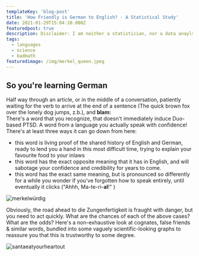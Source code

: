 ```yaml
---
templateKey: 'blog-post'
title: 'How Friendly is German to English? - A Statistical Study'
date: 2021-01-29T15:04:10.000Z
featuredpost: true
description: Disclaimer: I am neither a statistician, nor a data anaylst.
tags:
  - languages
  - science
  - badmath
featuredimage: /img/merkel_queen.jpeg
---
```


>
## So you're learning German

Half way through an article, or in the middle of a conversation, patiently waiting for the verb to arrive at the end of a sentence (The quick brown fox over the lonely dog jumps, z.b.), and **blam:**  
There's a word that you recognize, that doesn't immediately induce Duo-based PTSD. A word from a language you actually speak with confidence! There's at least three ways it can go down from here:
- this word is living proof of the shared history of English and German, ready to lend you a hand in this most difficult time, trying to explain your favourite food to your inlaws
- this word has the exact opposite meaning that it has in English, and will sabotage your confidence and credibility for years to come.
- this word has the exact same meaning, but is pronounced so differently for a while you wonder if you've forgotten how to speak entirely, until eventually it clicks ("Ahhh, Ma-te-ri-**al**!" )

![merkelwürdig](/img/merkel_queen.jpeg)

Obviously, the road ahead to die Zungenfertigkeit is fraught with danger, but you need to act quickly. What are the chances of each of the above cases? What are the odds?
Here's a non-exhaustive look at cognates, false friends & similar words, bundled into some vaguely scientific-looking graphs to reassure you that this is trustworthy to some degree.
<!---
## false friends list
| German        | English       | German meaning  | English Meaning | Example of fallout |
| ------------- |:-------------:| ---------------:|----------------:|-------------------:|
| gift          | gift          |   poison        |   present       |      Walking into Douglas and asking for gift ideas ***will*** get you some odd looks        |
| dick          | dick          |   thick    |   penis, Little Richard        |      Dickmilch, 'nuff said'       |
| impregnieren  | impregnate    |    to proof, to coat   |   to proof, to coat, to make someone pregnant         |      Ignore at your own peril, Schuhficker        |
| bekommen      | become        |    to receive   |   to begin to be         |      Mostly humourous when Germans fall foul, "Can I please become a Guinness?  "Better men than you have tried"       |
| arm           | arm           |    deifnition   |   ideal         |      potato        |
| Art           | art           |    deifnition   |   ideal         |      potato        |
| Box           | box           |    deifnition   |   ideal         |      potato        |
| brav          | brave         |    deifnition   |   ideal         |      potato        |
| Brief         | brief         |    deifnition   |   ideal         |      potato        |
| breit         | bright        |    deifnition   |   ideal         |      potato        |
| Kaution       | caution       |    deifnition   |   ideal         |      potato        |
| Fabrik        | fabric        |    deifnition   |   ideal         |      potato        |
| Fahrt         | fart          |    deifnition   |   ideal         |      potato        |
| vor           | for           |    deifnition   |   ideal         |      potato        |
| Handy         | handy         |    deifnition   |   ideal         |      potato        |
| hose          | hose          |    deifnition   |   ideal         |      potato        |
| hose          | hose          |    deifnition   |   ideal         |      potato        |
| hose          | hose          |    deifnition   |   ideal         |      potato        |
| hose          | hose          |    deifnition   |   ideal         |      potato        |
| hose          | hose          |    deifnition   |   ideal         |      potato        |
| hose          | hose          |    deifnition   |   ideal         |      potato        |
| hose          | hose          |    deifnition   |   ideal         |      potato        |
| hose          | hose          |    deifnition   |   ideal         |      potato        |
| hose          | hose          |    deifnition   |   ideal         |      potato        |
| hose          | hose          |    deifnition   |   ideal         |      potato        |
| hose          | hose          |    deifnition   |   ideal         |      potato        |
| hose          | hose          |    deifnition   |   ideal         |      potato        |

>
https://www.englisch-hilfen.de/en/words/false_friends.htm
https://www.fluentu.com/blog/german/false-friends-english-german/
https://www.thelocal.de/20180312/the-top-10-false-friends-between-german-and-english
 gift (das gift?)
become
>
## Cognates (True Friends who help you hide ze Körper)
https://www.englisch-hilfen.de/en/words/true_friends.htm
https://www.germanlw.com/same-words-in-german-and-english/
https://learn-german-easily.com/same-meaning-in-german-and-english
everything latin, ever
| German        | English       | German meaning  | English Meaning | Example of fallout |
| ------------- |:-------------:| ---------------:|----------------:|-------------------:|
| gift          | gift          | definition      |      potato     |      potato        |
| dick          | dick          |   definition    |   questo        |      potato        |
| impregnieren  | impregnate    |    deifnition   |   ideal         |      potato        |
| bekommen      | become        |    deifnition   |   ideal         |      potato        |
| arm           | arm           |    deifnition   |   ideal         |      potato        |
| Art           | art           |    deifnition   |   ideal         |      potato        |
| Box           | box           |    deifnition   |   ideal         |      potato        |
| brav          | brave         |    deifnition   |   ideal         |      potato        |
| Brief         | brief         |    deifnition   |   ideal         |      potato        |
| breit         | bright        |    deifnition   |   ideal         |      potato        |
| Kaution       | caution       |    deifnition   |   ideal         |      potato        |
| Fabrik        | fabric        |    deifnition   |   ideal         |      potato        |
| Fahrt         | fart          |    deifnition   |   ideal         |      potato        |
| vor           | for           |    deifnition   |   ideal         |      potato        |
| Handy         | handy         |    deifnition   |   ideal         |      potato        |
| hose          | hose          |    deifnition   |   ideal         |      potato        |
>
## Edge cases / weirdness
comments, like different pronunciation despite being same word/spelling
anedocte anesthesia
>
## Summation & Conclusion
summed table
terrible graph

suggestions of missing words to increase exhaustiveness please tweet @Difeorleth

-->
![santaeatyourheartout](/img/graph.jpg)
